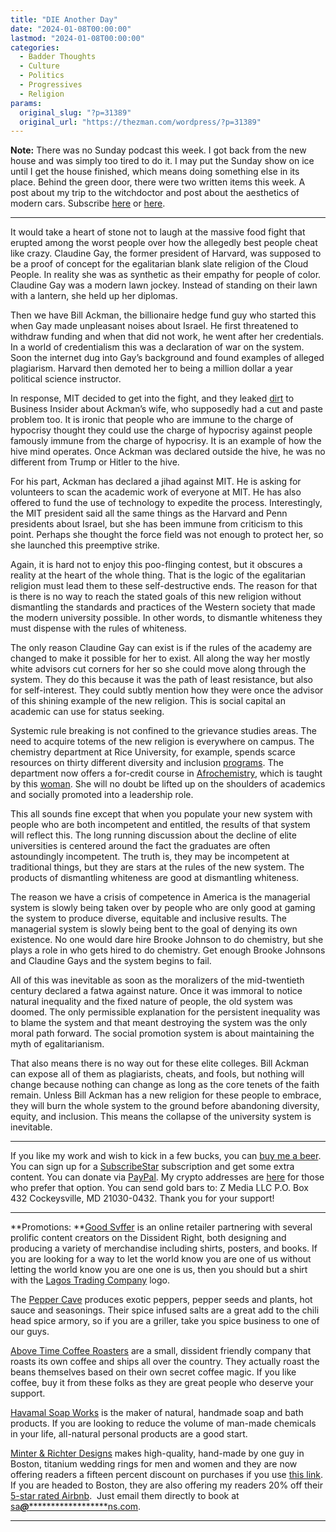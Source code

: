 ```yaml
---
title: "DIE Another Day"
date: "2024-01-08T00:00:00"
lastmod: "2024-01-08T00:00:00"
categories:
  - Badder Thoughts
  - Culture
  - Politics
  - Progressives
  - Religion
params:
  original_slug: "?p=31389"
  original_url: "https://thezman.com/wordpress/?p=31389"
---
```


**Note:** There was no Sunday podcast this week. I got back from the new
house and was simply too tired to do it. I may put the Sunday show on
ice until I get the house finished, which means doing something else in
its place. Behind the green door, there were two written items this
week. A post about my trip to the witchdoctor and post about the
aesthetics of modern cars. Subscribe
<a href="https://www.subscribestar.com/the-z-blog" rel="noopener"
target="_blank">here</a> or
<a href="https://thedissident.substack.com/" rel="noopener"
target="_blank">here</a>.

------------------------------------------------------------------------

It would take a heart of stone not to laugh at the massive food fight
that erupted among the worst people over how the allegedly best people
cheat like crazy. Claudine Gay, the former president of Harvard, was
supposed to be a proof of concept for the egalitarian blank slate
religion of the Cloud People. In reality she was as synthetic as their
empathy for people of color. Claudine Gay was a modern lawn jockey.
Instead of standing on their lawn with a lantern, she held up her
diplomas.

Then we have Bill Ackman, the billionaire hedge fund guy who started
this when Gay made unpleasant noises about Israel. He first threatened
to withdraw funding and when that did not work, he went after her
credentials. In a world of credentialism this was a declaration of war
on the system. Soon the internet dug into Gay’s background and found
examples of alleged plagiarism. Harvard then demoted her to being a
million dollar a year political science instructor.

In response, MIT decided to get into the fight, and they leaked <a
href="https://www.businessinsider.com/neri-oxman-plagiarize-wikipedia-mit-dissertation-2024-1"
rel="noopener" target="_blank">dirt</a> to Business Insider about
Ackman’s wife, who supposedly had a cut and paste problem too. It is
ironic that people who are immune to the charge of hypocrisy thought
they could use the charge of hypocrisy against people famously immune
from the charge of hypocrisy. It is an example of how the hive mind
operates. Once Ackman was declared outside the hive, he was no different
from Trump or Hitler to the hive.

For his part, Ackman has declared a jihad against MIT. He is asking for
volunteers to scan the academic work of everyone at MIT. He has also
offered to fund the use of technology to expedite the process.
Interestingly, the MIT president said all the same things as the Harvard
and Penn presidents about Israel, but she has been immune from criticism
to this point. Perhaps she thought the force field was not enough to
protect her, so she launched this preemptive strike.

Again, it is hard not to enjoy this poo-flinging contest, but it
obscures a reality at the heart of the whole thing. That is the logic of
the egalitarian religion must lead them to these self-destructive ends.
The reason for that is there is no way to reach the stated goals of this
new religion without dismantling the standards and practices of the
Western society that made the modern university possible. In other
words, to dismantle whiteness they must dispense with the rules of
whiteness.

The only reason Claudine Gay can exist is if the rules of the academy
are changed to make it possible for her to exist. All along the way her
mostly white advisors cut corners for her so she could move along
through the system. They do this because it was the path of least
resistance, but also for self-interest. They could subtly mention how
they were once the advisor of this shining example of the new religion.
This is social capital an academic can use for status seeking.

Systemic rule breaking is not confined to the grievance studies areas.
The need to acquire totems of the new religion is everywhere on campus.
The chemistry department at Rice University, for example, spends scarce
resources on thirty different diversity and inclusion
<a href="https://chemistry.rice.edu/diversity-and-inclusion"
rel="noopener" target="_blank">programs</a>. The department now offers a
for-credit course in <a
href="https://courses.rice.edu/courses/courses/!SWKSCAT.cat?p_action=COURSE&amp;p_term=202420&amp;p_crn=25669"
rel="noopener" target="_blank">Afrochemistry</a>, which is taught by
this <a href="https://profiles.rice.edu/faculty/brooke-johnson"
rel="noopener" target="_blank">woman</a>. She will no doubt be lifted up
on the shoulders of academics and socially promoted into a leadership
role.

This all sounds fine except that when you populate your new system with
people who are both incompetent and entitled, the results of that system
will reflect this. The long running discussion about the decline of
elite universities is centered around the fact the graduates are often
astoundingly incompetent. The truth is, they may be incompetent at
traditional things, but they are stars at the rules of the new system.
The products of dismantling whiteness are good at dismantling whiteness.

The reason we have a crisis of competence in America is the managerial
system is slowly being taken over by people who are only good at gaming
the system to produce diverse, equitable and inclusive results. The
managerial system is slowly being bent to the goal of denying its own
existence. No one would dare hire Brooke Johnson to do chemistry, but
she plays a role in who gets hired to do chemistry. Get enough Brooke
Johnsons and Claudine Gays and the system begins to fail.

All of this was inevitable as soon as the moralizers of the
mid-twentieth century declared a fatwa against nature. Once it was
immoral to notice natural inequality and the fixed nature of people, the
old system was doomed. The only permissible explanation for the
persistent inequality was to blame the system and that meant destroying
the system was the only moral path forward. The social promotion system
is about maintaining the myth of egalitarianism.

That also means there is no way out for these elite colleges. Bill
Ackman can expose all of them as plagiarists, cheats, and fools, but
nothing will change because nothing can change as long as the core
tenets of the faith remain. Unless Bill Ackman has a new religion for
these people to embrace, they will burn the whole system to the ground
before abandoning diversity, equity, and inclusion. This means the
collapse of the university system is inevitable.

------------------------------------------------------------------------

If you like my work and wish to kick in a few bucks, you can
<a href="https://www.buymeacoffee.com/mujolulu" rel="noopener"
target="_blank">buy me a beer</a>. You can sign up for a
<a href="https://www.subscribestar.com/the-z-blog" rel="noopener"
target="_blank">SubscribeStar</a> subscription and get some extra
content. You can donate via <a
href="https://www.paypal.com/donate/?cmd=_s-xclick&amp;hosted_button_id=UDAS2Q8JYA6CN&amp;source=url"
rel="noopener" target="_blank">PayPal</a>. My crypto addresses are
<a href="https://thezman.com/wordpress/?page_id=22713" rel="noopener"
target="_blank">here</a> for those who prefer that option. You can send
gold bars to: Z Media LLC P.O. Box 432 Cockeysville, MD 21030-0432.
Thank you for your support!

------------------------------------------------------------------------

**Promotions: **<a href="https://goodsvffer.com/" rel="noopener" target="_blank">Good
Svffer</a> is an online retailer partnering with several prolific
content creators on the Dissident Right, both designing and producing a
variety of merchandise including shirts, posters, and books. If you are
looking for a way to let the world know you are one of us without
letting the world know you are one one is us, then you should but a
shirt with the
<a href="https://goodsvffer.com/products/lagos-trading-company"
rel="noopener" target="_blank">Lagos Trading Company</a> logo.

The <a href="https://peppercave.com/shop/ols/products" rel="noopener"
target="_blank">Pepper Cave</a> produces exotic peppers, pepper seeds
and plants, hot sauce and seasonings. Their spice infused salts are a
great add to the chili head spice armory, so if you are a griller, take
you spice business to one of our guys.

<a href="https://abovetimecoffee.com/" rel="noopener"
target="_blank">Above Time Coffee Roasters</a> are a small, dissident
friendly company that roasts its own coffee and ships all over the
country. They actually roast the beans themselves based on their own
secret coffee magic. If you like coffee, buy it from these folks as they
are great people who deserve your support.

<a href="https://havamalsoapworks.com/" rel="noopener"
target="_blank">Havamal Soap Works</a> is the maker of natural, handmade
soap and bath products. If you are looking to reduce the volume of
man-made chemicals in your life, all-natural personal products are a
good start.

<a href="https://www.minterandrichterdesigns.com/"
rel="noreferrer nofollow noopener" target="_blank">Minter &amp; Richter
Designs</a> makes high-quality, hand-made by one guy in Boston, titanium
wedding rings for men and women and they are now offering readers a
fifteen percent discount on purchases if you use
<a href="https://www.minterandrichterdesigns.com/discount/ZMAN"
rel="noreferrer nofollow noopener" target="_blank">this link</a>.
<span class="highlight"><span class="colour"><span class="font"><span class="size">If
you are headed to Boston, they are also offering my readers 20% off
their <a
href="https://www.airbnb.com/users/7988017/listings?user_id=7988017&amp;s=3"
rel="noopener noreferrer" target="_blank">5-star rated Airbnb</a>.  Just
email them directly to book at
<a href="mailto:sa***@*********************ns.com"
data-original-string="gws3E/zFPnaUvuieUW+utQ==cb7q6OO4w3mjtXl0XTJvwmkHbNQZBOchoYL0xT2zlxuVadO/ytg1sGkCndhPTfskwNp"><span
class="apbct-email-encoder"
data-original-string="C3J42dMwsi+oNgcapjcQ3Q==cb7TVAay5WLXIosmXRQ8FOw6Od2AstpM9TM1NApTw80//VvPz4ABntGW7XUS0yP7dbF"
title="This contact has been encoded by Anti-Spam by CleanTalk. Click to decode. To finish the decoding make sure that JavaScript is enabled in your browser.">sa<span
class="apbct-blur">***</span>@<span
class="apbct-blur">*********************</span>ns.com</span></a>.</span></span></span></span>

------------------------------------------------------------------------
